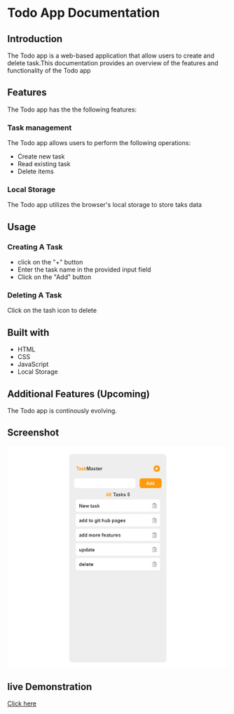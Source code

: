 # Todo App Documentation

## Introduction

The Todo app is a web-based application that allow users to create and delete task.This documentation provides an overview of the features and functionality of the Todo app

## Features

The Todo app has the the following features:

### Task management

The Todo app allows users to perform the following operations:

- Create new task
- Read existing task
- Delete items

### Local Storage

The Todo app utilizes the browser's local storage to store taks data

## Usage

### Creating A Task

- click on the "+" button
- Enter the task name in the provided input field
- Click on the "Add" button

### Deleting A Task

Click on the tash icon to delete

## Built with

- HTML
- CSS
- JavaScript
- Local Storage

## Additional Features (Upcoming)

The Todo app is continously evolving.

## Screenshot
![User Interface](./screenshot/interface.png)

## live Demonstration 
[Click here](https://kindnesskay.github.io/To-do-/)
